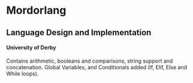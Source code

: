 # Mordorlang

## Language Design and Implementation

#### University of Derby

Contains arithmetic, booleans and comparisons, string support and concatenation.  Global Variables, and Conditionals added (If, Elif, Else and While loops).
